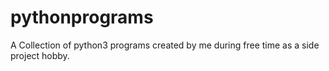 # pythonprograms
A Collection of python3 programs created by me during free time as a side project hobby.

